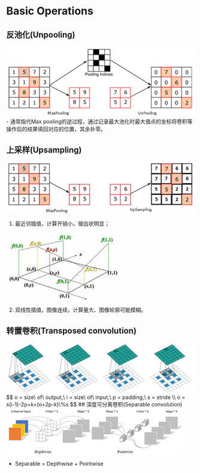 # Basic Operations

## 反池化(Unpooling)
<img src="./img/gaozhong_forward_01.png"  style="zoom:66%"  align="center"/>
- 通常指代Max pooling的逆过程，通过记录最大池化时最大值点的坐标将卷积等操作后的结果填回对应的位置，其余补零。

## 上采样(Upsampling)
<img src="./img/gaozhong_forward_02.png"  style="zoom:66%"  align="center"/>

1. 最近邻插值，计算开销小，锯齿状明显；

<img src="./img/gaozhong_forward_03.jpg"  style="zoom:66%"  align="center"/>

2.	双线性插值，图像连续，计算量大、图像轮廓可能模糊。

## 转置卷积(Transposed convolution)
<img src="./img/gaozhong_forward_05.png"  style="zoom:66%"  align="center"/>
$$
o = size\ of\ output,\ i = size\ of\ input,\ p = padding,\ s = stride \\
o = s(i-1)-2p+k+(o+2p-k)\%s
$$
## 深度可分离卷积(Separable convolution)
<img src="./img/gaozhong_forward_06.jpg"  style="zoom:66%"  align="center"/>

- Separable = Depthwise + Pointwise